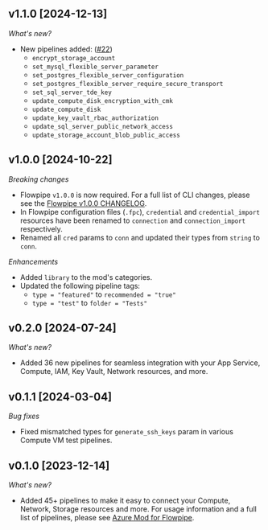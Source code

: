 ## v1.1.0 [2024-12-13]

_What's new?_

- New pipelines added: ([#22](https://github.com/turbot/flowpipe-mod-azure/pull/22))
  - `encrypt_storage_account`
  - `set_mysql_flexible_server_parameter`
  - `set_postgres_flexible_server_configuration`
  - `set_postgres_flexible_server_require_secure_transport`
  - `set_sql_server_tde_key`
  - `update_compute_disk_encryption_with_cmk`
  - `update_compute_disk`
  - `update_key_vault_rbac_authorization`
  - `update_sql_server_public_network_access`
  - `update_storage_account_blob_public_access`

## v1.0.0 [2024-10-22]

_Breaking changes_

- Flowpipe `v1.0.0` is now required. For a full list of CLI changes, please see the [Flowpipe v1.0.0 CHANGELOG](https://flowpipe.io/changelog/flowpipe-cli-v1-0-0).
- In Flowpipe configuration files (`.fpc`), `credential` and `credential_import` resources have been renamed to `connection` and `connection_import` respectively.
- Renamed all `cred` params to `conn` and updated their types from `string` to `conn`.

_Enhancements_

- Added `library` to the mod's categories.
- Updated the following pipeline tags:
  - `type = "featured"` to `recommended = "true"`
  - `type = "test"` to `folder = "Tests"`

## v0.2.0 [2024-07-24]

_What's new?_

- Added 36 new pipelines for seamless integration with your App Service, Compute, IAM, Key Vault, Network resources, and more.

## v0.1.1 [2024-03-04]

_Bug fixes_

- Fixed mismatched types for `generate_ssh_keys` param in various Compute VM test pipelines.

## v0.1.0 [2023-12-14]

_What's new?_

- Added 45+ pipelines to make it easy to connect your Compute, Network, Storage resources and more. For usage information and a full list of pipelines, please see [Azure Mod for Flowpipe](https://hub.flowpipe.io/mods/turbot/azure).
